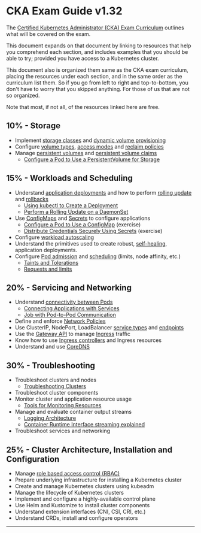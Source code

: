 # CKA Exam Guide v1.32

The [Certified Kubernetes Administrator (CKA) Exam Curriculum] outlines what
will be covered on the exam.

This document expands on that document by linking to resources that help you
comprehend each section, and includes examples that you should be able to try;
provided you have access to a Kubernetes cluster.

This document also is organized them same as the CKA exam curriculum, placing
the resources under each section, and in the same order as the curriculum list
them. So if you go from left to right and top-to-bottom, you don't have to
worry that you skipped anything. For those of us that are not so organized.

Note that most, if not all, of the resources linked here are free.

## 10% - Storage

* Implement [storage classes] and [dynamic volume provisioning]
* Configure [volume types], [access modes] and [reclaim policies]
* Manage [persistent volumes] and [persistent volume claims]
  * [Configure a Pod to Use a PersistentVolume for Storage]

## 15% - Workloads and Scheduling

* Understand [application deployments] and how to perform [rolling update]
  and [rollbacks]
  * [Using kubectl to Create a Deployment]
  * [Perform a Rolling Update on a DaemonSet]
* Use [ConfigMaps] and [Secrets] to configure applications
  * [Configure a Pod to Use a ConfigMap] (exercise)
  * [Distribute Credentials Securely Using Secrets] (exercise)
* Configure [workload autoscaling]
* Understand the primitives used to create robust, [self-healing], application
  deployments.
* Configure [Pod admission] and [scheduling] (limits, node affinity, etc.)
  * [Taints and Tolerations]
  * [Requests and limits]

## 20% - Servicing and Networking

* Understand [connectivity between Pods]
  * [Connecting Applications with Services]
  * [Job with Pod-to-Pod Communication]
* Define and enforce [Network Policies]
* Use ClusterIP, NodePort, LoadBalancer [service types] and [endpoints]
* Use the [Gateway API] to manage [Ingress] traffic
* Know how to use [Ingress controllers] and Ingress resources
* Understand and use [CoreDNS]

## 30% - Troubleshooting

* Troubleshoot clusters and nodes
  * [Troubleshooting Clusters]
* Troubleshoot cluster components
* Monitor cluster and application resource usage
  * [Tools for Monitoring Resources]
* Manage and evaluate container output streams
  * [Logging Architecture]
  * [Container Runtime Interface streaming explained]
* Troubleshoot services and networking

## 25% - Cluster Architecture, Installation and Configuration

* Manage [role based access control (RBAC)]
* Prepare underlying infrastructure for installing a Kubernetes cluster
* Create and manage Kubernetes clusters using kubeadm
* Manage the lifecycle of Kubernetes clusters
* Implement and configure a highly-available control plane
* Use Helm and Kustomize to install cluster components
* Understand extension interfaces (CNI, CSI, CRI, etc.)
* Understand CRDs, install and configure operators

---

[Certified Kubernetes Administrator (CKA) Exam Curriculum]: https://github.com/cncf/curriculum/blob/master/CKA_Curriculum_v1.32.pdf
[storage classes]: https://kubernetes.io/docs/concepts/storage/storage-classes/
[dynamic volume provisioning]: https://kubernetes.io/docs/concepts/storage/dynamic-provisioning/
[volume types]: https://kubernetes.io/docs/concepts/storage/volumes/#volume-types
[access modes]: https://kubernetes.io/docs/concepts/storage/persistent-volumes/#access-modes
[reclaim policies]: https://kubernetes.io/docs/concepts/storage/persistent-volumes/#reclaim-policy
[persistent volumes]: https://kubernetes.io/docs/concepts/storage/persistent-volumes/
[persistent volume claims]: https://kubernetes.io/docs/concepts/storage/persistent-volumes/#persistentvolumeclaims
[Configure a Pod to Use a PersistentVolume for Storage]: https://kubernetes.io/docs/tasks/configure-pod-container/configure-persistent-volume-storage/
[application deployments]: https://kubernetes.io/docs/concepts/workloads/controllers/deployment/
[Using kubectl to Create a Deployment]: https://kubernetes.io/docs/tutorials/kubernetes-basics/deploy-app/deploy-intro/
[rolling update]: https://kubernetes.io/docs/tutorials/kubernetes-basics/update/update-intro/
[rollbacks]: https://kubernetes.io/docs/concepts/workloads/controllers/deployment/#rolling-back-a-deployment
[Perform a Rolling Update on a DaemonSet]: https://kubernetes.io/docs/tasks/manage-daemon/update-daemon-set/
[ConfigMaps]: https://kubernetes.io/docs/concepts/configuration/configmap/
[Secrets]: https://kubernetes.io/docs/concepts/configuration/secret/
[Configure a Pod to Use a ConfigMap]: https://kubernetes.io/docs/tasks/configure-pod-container/configure-pod-configmap/
[Distribute Credentials Securely Using Secrets]: https://kubernetes.io/docs/tasks/inject-data-application/distribute-credentials-secure/
[workload autoscaling]: http://kubernetes.io/docs/concepts/workloads/autoscaling/
[self-healing]: https://kubernetes.io/docs/concepts/architecture/self-healing/
[Pod admission]: https://kubernetes.io/docs/concepts/security/pod-security-admission/
[Taints and Tolerations]: https://kubernetes.io/docs/concepts/scheduling-eviction/taint-and-toleration/
[scheduling]: https://kubernetes.io/docs/concepts/scheduling-eviction/
[Requests and limits]: https://kubernetes.io/docs/concepts/configuration/manage-resources-containers/#requests-and-limits
[Job with Pod-to-Pod Communication]: https://kubernetes.io/docs/tasks/job/job-with-pod-to-pod-communication/
[Connecting Applications with Services]: https://kubernetes.io/docs/tutorials/services/connect-applications-service/
[connectivity between Pods]: https://kubernetes.io/docs/concepts/cluster-administration/networking/
[Network Policies]: http://kubernetes.io/docs/concepts/services-networking/network-policies/
[service types]: https://kubernetes.io/docs/concepts/services-networking/service/
[endpoints]: https://kubernetes.io/docs/concepts/services-networking/service/#endpoints
[Gateway API]: https://kubernetes.io/docs/concepts/services-networking/gateway/
[Ingress]: https://kubernetes.io/docs/concepts/services-networking/ingress/
[Ingress controllers]: https://kubernetes.io/docs/concepts/services-networking/ingress-controllers/
[CoreDNS]: https://kubernetes.io/docs/tasks/administer-cluster/coredns/
[Troubleshooting Clusters]: https://kubernetes.io/docs/tasks/debug/debug-cluster/
[role based access control (RBAC)]: https://kubernetes.io/docs/reference/access-authn-authz/rbac/
[Logging Architecture]: https://kubernetes.io/docs/concepts/cluster-administration/logging/
[Container Runtime Interface streaming explained]: https://kubernetes.io/blog/2024/05/01/cri-streaming-explained/
[Tools for Monitoring Resources]: https://kubernetes.io/docs/tasks/debug/debug-cluster/resource-usage-monitoring/
